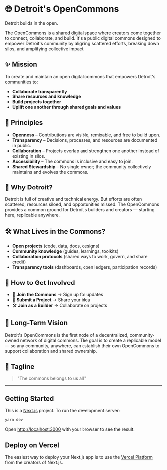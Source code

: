 # 🌐 Detroit's OpenCommons

Detroit builds in the open.

The OpenCommons is a shared digital space where creators come together to connect, collaborate, and build. It's a public digital commons designed to empower Detroit's community by aligning scattered efforts, breaking down silos, and amplifying collective impact.

## ✨ Mission

To create and maintain an open digital commons that empowers Detroit's communities to:

- **Collaborate transparently**
- **Share resources and knowledge**
- **Build projects together**
- **Uplift one another through shared goals and values**

## 📜 Principles

- **Openness** – Contributions are visible, remixable, and free to build upon.
- **Transparency** – Decisions, processes, and resources are documented in public.
- **Collaboration** – Projects overlap and strengthen one another instead of existing in silos.
- **Accessibility** – The commons is inclusive and easy to join.
- **Shared Stewardship** – No single owner; the community collectively maintains and evolves the commons.

## 📍 Why Detroit?

Detroit is full of creative and technical energy. But efforts are often scattered, resources siloed, and opportunities missed. The OpenCommons provides a common ground for Detroit's builders and creators — starting here, replicable anywhere.

## 🛠️ What Lives in the Commons?

- **Open projects** (code, data, docs, designs)
- **Community knowledge** (guides, learnings, toolkits)
- **Collaboration protocols** (shared ways to work, govern, and share credit)
- **Transparency tools** (dashboards, open ledgers, participation records)

## 🚀 How to Get Involved

- 🔔 **Join the Commons** → Sign up for updates
- 🚀 **Submit a Project** → Share your idea
- 🛠️ **Join as a Builder** → Collaborate on projects

## 🌱 Long-Term Vision

Detroit's OpenCommons is the first node of a decentralized, community-owned network of digital commons. The goal is to create a replicable model — so any community, anywhere, can establish their own OpenCommons to support collaboration and shared ownership.

## 📣 Tagline

> "The commons belongs to us all."

---

## Getting Started

This is a [Next.js](https://nextjs.org) project. To run the development server:

```bash
yarn dev
```

Open [http://localhost:3000](http://localhost:3000) with your browser to see the result.

## Deploy on Vercel

The easiest way to deploy your Next.js app is to use the [Vercel Platform](https://vercel.com/new?utm_medium=default-template&filter=next.js&utm_source=create-next-app&utm_campaign=create-next-app-readme) from the creators of Next.js.